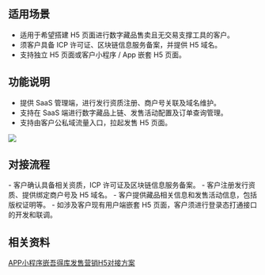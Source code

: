 ## 适用场景
- 适用于希望搭建 H5 页面进行数字藏品售卖且无交易支撑工具的客户。
- 须客户具备 ICP 许可证、区块链信息服务备案，并提供 H5 域名。
- 支持独立 H5 页面或客户小程序 / App 嵌套 H5 页面。

## 功能说明
- 提供 SaaS 管理端，进行发行资质注册、商户号关联及域名维护。
- 支持在 SaaS 端进行数字藏品上链、发售活动配置及订单查询管理。
- 支持由客户公私域流量入口，拉起发售 H5 页面。

![](https://qcloudimg.tencent-cloud.cn/raw/6a10e093517e7c8e8780f85f69338a09.png)

## 对接流程
<dx-steps>
- 客户确认具备相关资质，ICP 许可证及区块链信息服务备案。
- 客户注册发行资质、提供绑定商户号及 H5 域名。
- 客户提供藏品相关信息和发售活动信息，包括版权证明等。
- 如涉及客户现有用户端嵌套 H5 页面，客户须进行登录态打通接口的开发和联调。
</dx-steps>


## 相关资料
[APP小程序嵌吾得库发售营销H5对接方案](https://doc.weixin.qq.com/doc/w3_AJsAcAZ_ACcQy3ggqUETyuE4uGQYz?scode=AJEAIQdfAAoY1g6e6VAJsAcAZ_ACc)

